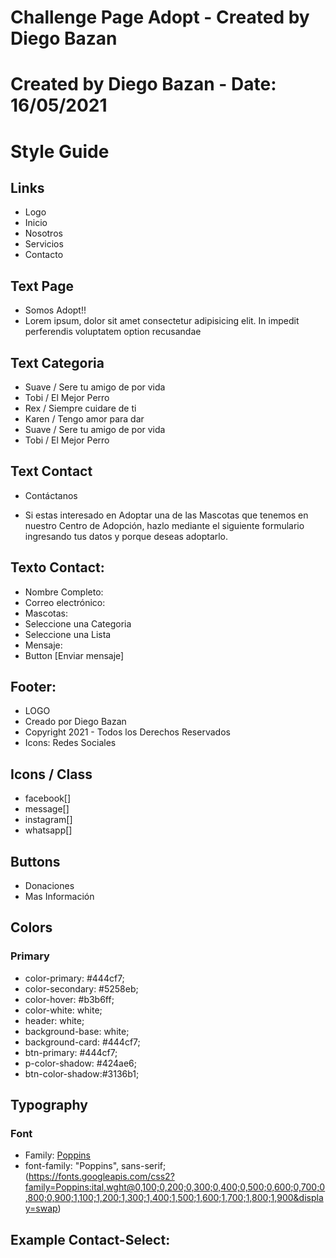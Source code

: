﻿# Challenge Page Adopt - Created by Diego Bazan

# Created by Diego Bazan - Date: 16/05/2021

# Style Guide

## Links

- Logo
- Inicio
- Nosotros
- Servicios
- Contacto

## Text Page

- Somos Adopt!!
- Lorem ipsum, dolor sit amet consectetur adipisicing elit. In impedit perferendis voluptatem option recusandae

## Text Categoria

- Suave / Sere tu amigo de por vida
- Tobi / El Mejor Perro
- Rex / Siempre cuidare de ti
- Karen / Tengo amor para dar
- Suave / Sere tu amigo de por vida
- Tobi / El Mejor Perro

## Text Contact

- Contáctanos

- Si estas interesado en Adoptar una de las Mascotas que tenemos en nuestro Centro de Adopción, hazlo mediante el siguiente formulario ingresando tus datos y porque deseas adoptarlo.

## Texto Contact:

- Nombre Completo:
- Correo electrónico:
- Mascotas:
- Seleccione una Categoria
- Seleccione una Lista
- Mensaje:
- Button [Enviar mensaje]

## Footer:

- LOGO
- Creado por Diego Bazan
- Copyright 2021 - Todos los Derechos Reservados
- Icons: Redes Sociales

## Icons / Class

- facebook[<i class="fab fa-facebook-square button-icon"></i></a>]
- message[<i class="fas fa-envelope button-icon"></i></a>]
- instagram[<i class="fab fa-instagram button-icon"></i></a>]
- whatsapp[<i class="fab fa-whatsapp button-icon"></i></a>]

## Buttons

- Donaciones
- Mas Información

## Colors

### Primary

- color-primary: #444cf7;
- color-secondary: #5258eb;
- color-hover: #b3b6ff;
- color-white: white;
- header: white;
- background-base: white;
- background-card: #444cf7;
- btn-primary: #444cf7;
- p-color-shadow: #424ae6;
- btn-color-shadow:#3136b1;

## Typography

### Font

- Family: [Poppins](https://fonts.google.com/specimen/Poppins)
- font-family: "Poppins", sans-serif;  
  (https://fonts.googleapis.com/css2?family=Poppins:ital,wght@0,100;0,200;0,300;0,400;0,500;0,600;0,700;0,800;0,900;1,100;1,200;1,300;1,400;1,500;1,600;1,700;1,800;1,900&display=swap)

## Example Contact-Select:
